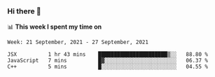 ### Hi there 👋

📊 __This week I spent my time on__
<!--START_SECTION:waka-->
```text
Week: 21 September, 2021 - 27 September, 2021

JSX          1 hr 43 mins    ██████████████████████▒░░   88.80 % 
JavaScript   7 mins          █▓░░░░░░░░░░░░░░░░░░░░░░░   06.37 % 
C++          5 mins          █░░░░░░░░░░░░░░░░░░░░░░░░   04.55 % 
```
<!--END_SECTION:waka-->
<!--
**SREEHARI-M-S/SREEHARI-M-S** is a ✨ _special_ ✨ repository because its `README.md` (this file) appears on your GitHub profile.

Here are some ideas to get you started:

- 🔭 I’m currently working on ...
- 🌱 I’m currently learning ...
- 👯 I’m looking to collaborate on ...
- 🤔 I’m looking for help with ...
- 💬 Ask me about ...
- 📫 How to reach me: ...
- 😄 Pronouns: ...
- ⚡ Fun fact: ...
-->
